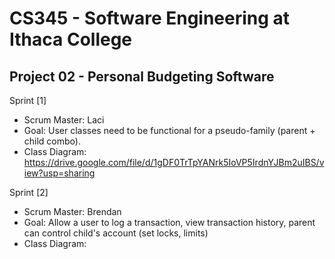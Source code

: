 # CS345 - Software Engineering at Ithaca College
## Project 02 - Personal Budgeting Software


Sprint [1] 
- Scrum Master: Laci
- Goal: User classes need to be functional for a pseudo-family (parent + child combo).
- Class Diagram: https://drive.google.com/file/d/1gDF0TrTpYANrk5IoVP5IrdnYJBm2uIBS/view?usp=sharing


Sprint [2]
 - Scrum Master: Brendan
 - Goal: Allow a user to log a transaction, view transaction history, parent can control child's account (set locks, limits)
 - Class Diagram: 
